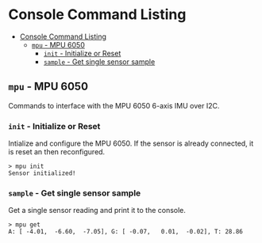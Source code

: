 # Console Command Listing
- [Console Command Listing](#console-command-listing)
  - [`mpu` - MPU 6050](#mpu---mpu-6050)
    - [`init` - Initialize or Reset](#init---initialize-or-reset)
    - [`sample` - Get single sensor sample](#sample---get-single-sensor-sample)
## `mpu` - MPU 6050
Commands to interface with the MPU 6050 6-axis IMU over I2C.

### `init` - Initialize or Reset
Intialize and configure the MPU 6050. If the sensor is already connected, it is reset an then reconfigured.
```
> mpu init
Sensor initialized!
```

### `sample` - Get single sensor sample
Get a single sensor reading and print it to the console.
```
> mpu get
A: [ -4.01,  -6.60,  -7.05], G: [ -0.07,   0.01,  -0.02], T: 28.86
```
